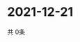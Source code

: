 # 2021-12-21
  共 0条

  <!-- BEGIN -->
  <!-- 最后更新时间Tue Dec 21 2021 04:06:10 GMT+0000 (Coordinated Universal Time) -->
  
  <!-- END -->
  
  